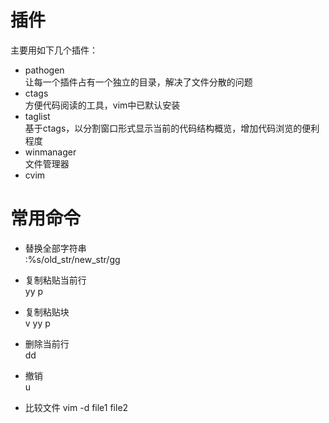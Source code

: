 # 插件

主要用如下几个插件：<br/>
* pathogen<br/>
让每一个插件占有一个独立的目录，解决了文件分散的问题<br/>
* ctags<br/>
方便代码阅读的工具，vim中已默认安装<br/>
* taglist<br/>
基于ctags，以分割窗口形式显示当前的代码结构概览，增加代码浏览的便利程度<br/>
* winmanager<br/>
文件管理器<br/>
* cvim<br/>

# 常用命令  

* 替换全部字符串  
:%s/old_str/new_str/gg

* 复制粘贴当前行  
yy
p

* 复制粘贴块  
v
yy
p

* 删除当前行  
dd

* 撤销  
u

* 比较文件
vim -d file1 file2
